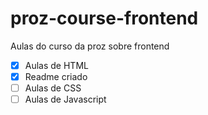 # proz-course-frontend
Aulas do curso da proz sobre frontend
- [x] Aulas de HTML
- [x] Readme criado
- [ ] Aulas de CSS
- [ ] Aulas de Javascript

